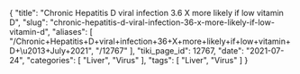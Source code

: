 {
    "title": "Chronic Hepatitis D viral infection 3.6 X more likely if low vitamin D",
    "slug": "chronic-hepatitis-d-viral-infection-36-x-more-likely-if-low-vitamin-d",
    "aliases": [
        "/Chronic+Hepatitis+D+viral+infection+36+X+more+likely+if+low+vitamin+D+\u2013+July+2021",
        "/12767"
    ],
    "tiki_page_id": 12767,
    "date": "2021-07-24",
    "categories": [
        "Liver",
        "Virus"
    ],
    "tags": [
        "Liver",
        "Virus"
    ]
}